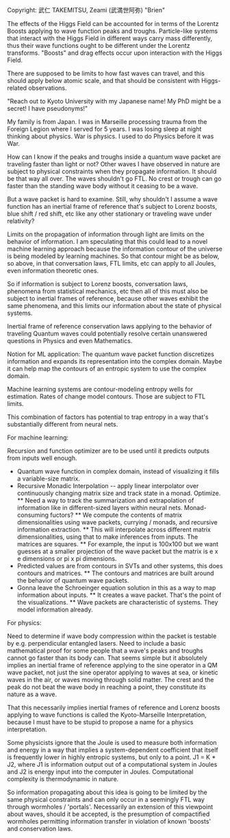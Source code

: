 Copyright: 武仁 TAKEMITSU, Zeami (武満世阿弥) "Brien"

The effects of the Higgs Field can be accounted for in terms of the Lorentz Boosts applying to wave function peaks and troughs.
Particle-like systems that interact with the Higgs Field in different ways carry mass differently, thus their wave functions ought 
to be different under the Lorentz transforms. "Boosts" and drag effects occur upon interaction with the Higgs Field.

There are supposed to be limits to how fast waves can travel, and this should apply below atomic scale, and that should be
consistent with Higgs-related observations.

"Reach out to Kyoto University with my Japanese name! My PhD might be a secret! I have pseudonyms!"

My family is from Japan. I was in Marseille processing trauma from the Foreign Legion where I served for 5 years.
I was losing sleep at night thinking about physics. War is physics. I used to do Physics before it was War.

How can I know if the peaks and troughs inside a quantum wave packet are traveling faster than light or not?
Other waves I have observed in nature are subject to physical constraints when they propagate information. It should be that way all over.
The waves shouldn't go FTL. No crest or trough can go faster than the standing wave body without it ceasing to be a wave.

But a wave packet is hard to examine. Still, why shouldn't I assume a wave function has an inertial frame of reference
that's subject to Lorenz boosts, blue shift / red shift, etc like any other stationary or traveling wave under relativity?

Limits on the propagation of information through light are limits on the behavior of information. I am speculating that this could lead to
a novel machine learning approach because the information contour of the universe is being modeled by learning machines. So that contour
might be as below, so above, in that conversation laws, FTL limits, etc can apply to all Joules, even information theoretic ones.

So if information is subject to Lorenz boosts, conversation laws, phenomena from statistical mechanics, etc then all of this must also
be subject to inertial frames of reference, because other waves exhibit the same phenomena, and this limits our information about the
state of physical systems.

Inertial frame of reference conservation laws applying to the behavior of traveling Quantum waves could potentially resolve certain
unanswered questions in Physics and even Mathematics.

Notion for ML application: The quantum wave packet function discretizes information and expands its representation into the complex domain. 
Maybe it can help map the contours of an entropic system to use the complex domain.

Machine learning systems are contour-modeling entropy wells for estimation. Rates of change model contours. Those are subject to FTL limits.

This combination of factors has potential to trap entropy in a way that's substantially different from neural nets.

For machine learning: 

Recursion and function optimizer are to be used until it predicts outputs from inputs well enough.

* Quantum wave function in complex domain, instead of visualizing it fills a variable-size matrix.
* Recursive Monadic Interpolation -- apply linear interpolator over continuously changing matrix size and track state in a monad. Optimize.
** Need a way to track the summarization and extrapolation of information like in different-sized layers within neural nets. Monad-consuming fuctors?
** We compute the contents of matrix dimensionalities using wave packets, currying / monads, and recursive information extraction.
** This will interpolate across different matrix dimensionalities, using that to make inferences from inputs. The matrices are squares.
** For example, the input is 100x100 but we want guesses at a smaller projection of the wave packet but the matrix is e x e dimensions or pi x pi dimensions.
* Predicted values are from contours in SVTs and other systems, this does contours and matrices.
** The contours and matrices are built around the behavior of quantum wave packets.
* Gonna leave the Schroeinger equation solution in this as a way to map information about inputs. 
** It creates a wave packet. That's the point of the visualizations.
** Wave packets are characteristic of systems. They model information already.

For physics: 

Need to determine if wave body compression within the packet is testable by e.g. perpendicular entangled lasers.
Need to include a basic mathematical proof for some people that a wave's peaks and troughs cannot go faster than its body can.
That seems simple but it absolutely implies an inertial frame of reference applying to the sine operator in a QM wave packet, not just
the sine operator applying to waves at sea, or kinetic waves in the air, or waves moving through solid matter. The crest and the peak
do not beat the wave body in reaching a point, they constitute its nature as a wave.

That this necessarily implies inertial frames of reference and Lorenz boosts applying to wave functions is called the 
Kyoto-Marseille Interpretation, because I must have to be stupid to propose a name for a physics interpretation.

Some physicists ignore that the Joule is used to measure both information and energy in a way that implies a system-dependent coefficient
that itself is frequently lower in highly entropic systems, but only to a point. J1 = K * J2, where J1 is information output out of a
computational system in Joules and J2 is energy input into the computer in Joules. Computational complexity is thermodynamic in nature.

So information propagating about this idea is going to be limited by the same physical constraints and can only occur in a seemingly
FTL way through wormholes / 'portals'. Necessarily an extension of this viewpoint about waves, should it be accepted, is the presumption
of compactified wormholes permitting information transfer in violation of known 'boosts' and conservation laws.
